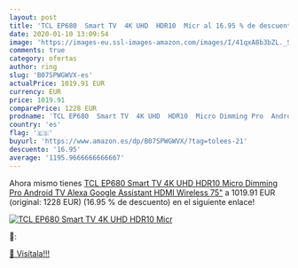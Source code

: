```yaml
---
layout: post
title: 'TCL EP680  Smart TV  4K UHD  HDR10  Micr al 16.95 % de descuento'
date: 2020-01-10 13:09:54
image: 'https://images-eu.ssl-images-amazon.com/images/I/41qxA8b3bZL._SL200_.jpg'
comments: true
category: ofertas
author: ring
slug: 'B07SPWGWVX-es'
actualPrice: 1019.91 EUR
currency: EUR
price: 1019.91
comparePrice: 1228 EUR
prodname: 'TCL EP680  Smart TV  4K UHD  HDR10  Micro Dimming Pro  Android TV  Alexa  Google Assistant   HDMI Wireless  75"'
country: 'es'
flag: '🇪🇸'
buyurl: 'https://www.amazon.es/dp/B07SPWGWVX/?tag=tolees-21'
descuento: '16.95'
average: '1195.9666666666667'
---
```


Ahora mismo tienes [TCL EP680  Smart TV  4K UHD  HDR10  Micro Dimming Pro  Android TV  Alexa  Google Assistant   HDMI Wireless  75"](https://www.amazon.es/dp/B07SPWGWVX/?tag=tolees-21) a 1019.91 EUR (original: 1228 EUR) (16.95 %  de descuento) en el siguiente enlace!

[![TCL EP680  Smart TV  4K UHD  HDR10  Micr](https://images-eu.ssl-images-amazon.com/images/I/41qxA8b3bZL._SL200_.jpg)](https://www.amazon.es/dp/B07SPWGWVX/?tag=tolees-21)

🔎:


[🛒 Visítala!!!](https://www.amazon.es/dp/B07SPWGWVX/?tag=tolees-21)
